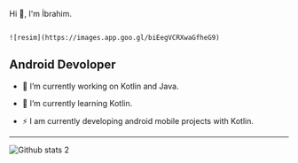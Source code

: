 Hi 👋, I'm İbrahim.
                       
                                                                             ![resim](https://images.app.goo.gl/biEegVCRXwaGfheG9)
                        
Android Devoloper
-------------------------------------------------

- 🔭 I’m currently working on Kotlin and Java.
- 🌱 I’m currently learning Kotlin.

- ⚡ I am currently developing android mobile projects with Kotlin.



-------------------------------------------------------------------------------------------------------------------------------------------------------------------------


![Github stats 2](https://github-readme-stats.vercel.app/api?username=Ibrahmdmr&show_icons=true&theme=radical)
